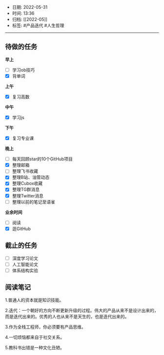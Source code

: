 - 日期: 2022-05-31
- 时间: 13:36
- 归档: [[2022-05]]
- 标签: #产品迭代 #人生哲理 
---

## 待做的任务

**早上**

- [ ] 学习ob技巧
- [x] 背单词

**上午**

- [x] 复习高数

**中午**

- [x] 学习js

**下午**

- [x] 复习专业课

**晚上**

- [ ] 每天回顾star的10个GitHub项目
- [x] 整理邮箱
- [ ] 整理飞书收藏
- [x] 整理B站、油管动态
- [x] 整理Cubox收藏
- [x] 整理TG群消息
- [x] 整理Twitter消息
- [ ] 整理以前的笔记至语雀

**业余时间**

- [ ] 阅读 
- [x] 逛GitHub

## 截止的任务

- [ ] 深度学习论文
- [ ] 人工智能论文
- [ ] 体系结构实验

## 阅读笔记

1.普通人的资本就是知识技能。

2.迭代：一个朝好的方向不断更新升级的过程。伟大的产品从来不是设计出来的，而是迭代出来的。优秀的人也从来不是天生的，也是迭代出来的。

3.作为全栈工程师，你必须要有产品思维。

4.一切烦恼都来自于社交关系。

5.教科书出错是一种文化丑陋。



